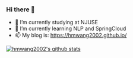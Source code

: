 ### Hi there 👋

- 🔭 I’m currently studying at NJUSE
- 🌱 I’m currently learning NLP and SpringCloud
- 📫 My blog is: https://hmwang2002.github.io/

[![hmwang2002's github stats](https://github-readme-stats.vercel.app/api?username=hmwang2002&count_private=true&show_icons=true&include_all_commits=true&hide=contribs "![Anurag's github stats")](https://github.com/anuraghazra/github-readme-stats)


